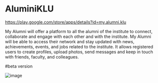# AluminiKLU
https://play.google.com/store/apps/details?id=my.alumni.klu


My Alumni will offer a platform to all the alumni of the institute to connect, collaborate and engage with each other and with the institute. My Alumni will be able to access their network and stay updated with news, achievements, events, and jobs related to the institute. It allows registered users to create profiles, upload photos, send messages and keep in touch with friends, faculty, and colleagues.

#beta version



![image](https://user-images.githubusercontent.com/58498653/161414653-b415084e-e165-4af4-9616-b8e6c635bafb.png)
